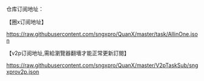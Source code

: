 仓库订阅地址：

【圈x订阅地址】

https://raw.githubusercontent.com/sngxpro/QuanX/master/task/AllinOne.json

【v2p订阅地址,需給瀏覽器翻墻才能正常更新訂閱】

https://raw.githubusercontent.com/sngxpro/QuanX/master/V2pTaskSub/sngxprov2p.json
